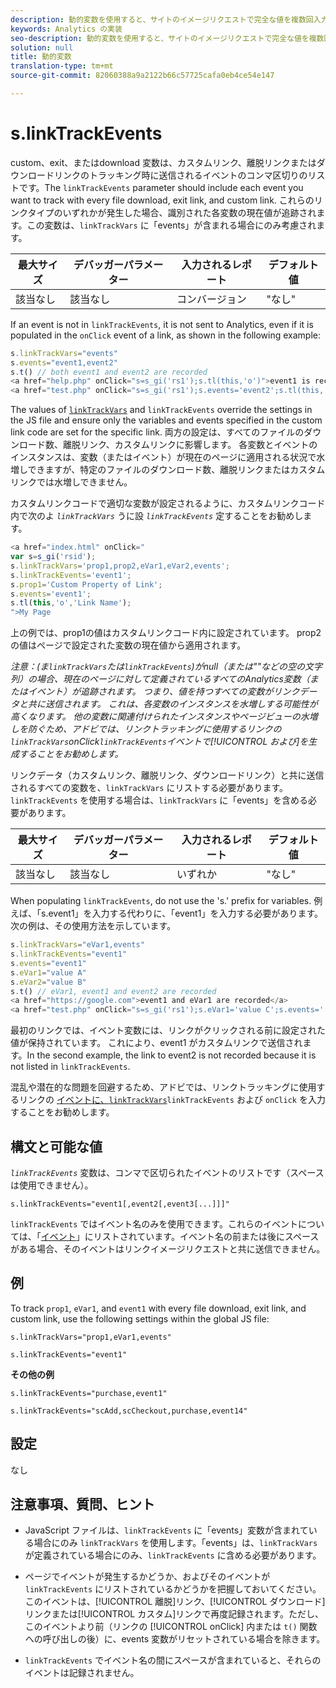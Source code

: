```yaml
---
description: 動的変数を使用すると、サイトのイメージリクエストで完全な値を複数回入力することなく、ある変数の値を別の変数にコピーできます。
keywords: Analytics の実装
seo-description: 動的変数を使用すると、サイトのイメージリクエストで完全な値を複数回入力することなく、ある変数の値を別の変数にコピーできます。
solution: null
title: 動的変数
translation-type: tm+mt
source-git-commit: 82060388a9a2122b66c57725cafa0eb4ce54e147

---
```



# s.linkTrackEvents

custom、exit、またはdownload 変数は、カスタムリンク、離脱リンクまたはダウンロードリンクのトラッキング時に送信されるイベントのコンマ区切りのリストです。The `linkTrackEvents` parameter should include each event you want to track with every file download, exit link, and custom link. これらのリンクタイプのいずれかが発生した場合、識別された各変数の現在値が追跡されます。この変数は、`linkTrackVars` に「events」が含まれる場合にのみ考慮されます。

| 最大サイズ | デバッガーパラメーター | 入力されるレポート | デフォルト値 |
|---|---|---|---|
| 該当なし | 該当なし | コンバージョン | "なし" |

If an event is not in `linkTrackEvents`, it is not sent to Analytics, even if it is populated in the `onClick` event of a link, as shown in the following example:

```js
s.linkTrackVars="events" 
s.events="event1,event2" 
s.t() // both event1 and event2 are recorded 
<a href="help.php" onClick="s=s_gi('rs1');s.tl(this,'o')">event1 is recorded</a> 
<a href="test.php" onClick="s=s_gi('rs1');s.events='event2';s.tl(this,'o')">No events are recorded</a> 
```

The values of [`linkTrackVars`](https://docs.adobe.com/content/help/en/analytics/implementation/javascript-implementation/variables-analytics-reporting/config-var/s-linktrackvars.html) and `linkTrackEvents` override the settings in the JS file and ensure only the variables and events specified in the custom link code are set for the specific link. 両方の設定は、すべてのファイルのダウンロード数、離脱リンク、カスタムリンクに影響します。 各変数とイベントのインスタンスは、変数（またはイベント）が現在のページに適用される状況で水増しできますが、特定のファイルのダウンロード数、離脱リンクまたはカスタムリンクでは水増しできません。

カスタムリンクコードで適切な変数が設定されるように、カスタムリンクコード内で次のよ *`linkTrackVars`* うに設 *`linkTrackEvents`* 定することをお勧めします。

```js
<a href="index.html" onClick=" 
var s=s_gi('rsid'); 
s.linkTrackVars='prop1,prop2,eVar1,eVar2,events'; 
s.linkTrackEvents='event1'; 
s.prop1='Custom Property of Link'; 
s.events='event1'; 
s.tl(this,'o','Link Name'); 
">My Page 
```

上の例では、prop1の値はカスタムリンクコード内に設定されています。 prop2 の値はページで設定された変数の現在値から適用されます。

*注意：(ま`linkTrackVars`たは`linkTrackEvents`)がnull（または""などの空の文字列）の場合、現在のページに対して定義されているすべてのAnalytics変数（またはイベント）が追跡されます。 つまり、値を持つすべての変数がリンクデータと共に送信されます。 これは、各変数のインスタンスを水増しする可能性が高くなります。 他の変数に関連付けられたインスタンスやページビューの水増しを防ぐため、アドビでは、リンクトラッキングに使用するリンクの`linkTrackVars`onClick`linkTrackEvents`イベントで[!UICONTROL および]を生成することをお勧めします。*

リンクデータ（カスタムリンク、離脱リンク、ダウンロードリンク）と共に送信されるすべての変数を、`linkTrackVars` にリストする必要があります。`linkTrackEvents` を使用する場合は、`linkTrackVars` に「events」を含める必要があります。

| 最大サイズ | デバッガーパラメーター | 入力されるレポート | デフォルト値 |
|---|---|---|---|
| 該当なし | 該当なし | いずれか | "なし" |

When populating `linkTrackEvents`, do not use the 's.' prefix for variables. 例えば、「s.event1」を入力する代わりに、「event1」を入力する必要があります。 次の例は、その使用方法を示しています。

```js
s.linkTrackVars="eVar1,events" 
s.linkTrackEvents="event1" 
s.events="event1" 
s.eVar1="value A" 
s.eVar2="value B" 
s.t() // eVar1, event1 and event2 are recorded 
<a href="https://google.com">event1 and eVar1 are recorded</a> 
<a href="test.php" onClick="s=s_gi('rs1');s.eVar1='value C';s.events='';s.tl(this,'o')">eVar1 is recorded</a> 
```

最初のリンクでは、イベント変数には、リンクがクリックされる前に設定された値が保持されています。 これにより、event1 がカスタムリンクで送信されます。In the second example, the link to event2 is not recorded because it is not listed in `linkTrackEvents`.

混乱や潜在的な問題を回避するため、アドビでは、リンクトラッキングに使用するリンクの [ イベントに、`linkTrackVars`](https://docs.adobe.com/content/help/en/analytics/implementation/javascript-implementation/variables-analytics-reporting/config-var/s-linktrackvars.html)`linkTrackEvents` および `onClick` を入力することをお勧めします。

## 構文と可能な値

*`linkTrackEvents`* 変数は、コンマで区切られたイベントのリストです（スペースは使用できません）。

```
s.linkTrackEvents="event1[,event2[,event3[...]]]"
```

 `linkTrackEvents` ではイベント名のみを使用できます。これらのイベントについては、「[イベント](https://docs.adobe.com/content/help/en/analytics/implementation/analytics-basics/ref-events.html)」にリストされています。イベント名の前または後にスペースがある場合、そのイベントはリンクイメージリクエストと共に送信できません。

## 例

To track `prop1`, `eVar1`, and `event1` with every file download, exit link, and custom link, use the following settings within the global JS file:

```
s.linkTrackVars="prop1,eVar1,events"
```

```
s.linkTrackEvents="event1"
```

**その他の例**

```
s.linkTrackEvents="purchase,event1"
```

```
s.linkTrackEvents="scAdd,scCheckout,purchase,event14"
```

## 設定

なし

## 注意事項、質問、ヒント

* JavaScript ファイルは、`linkTrackEvents` に「events」変数が含まれている場合にのみ `linkTrackVars` を使用します。「events」は、`linkTrackVars` が定義されている場合にのみ、`linkTrackEvents` に含める必要があります。

* ページでイベントが発生するかどうか、およびそのイベントが `linkTrackEvents` にリストされているかどうかを把握しておいてください。このイベントは、[!UICONTROL 離脱]リンク、[!UICONTROL ダウンロード]リンクまたは[!UICONTROL カスタム]リンクで再度記録されます。ただし、このイベントより前（リンクの [!UICONTROL onClick] 内または `t()` 関数への呼び出しの後）に、events 変数がリセットされている場合を除きます。

* `linkTrackEvents` でイベント名の間にスペースが含まれていると、それらのイベントは記録されません。
